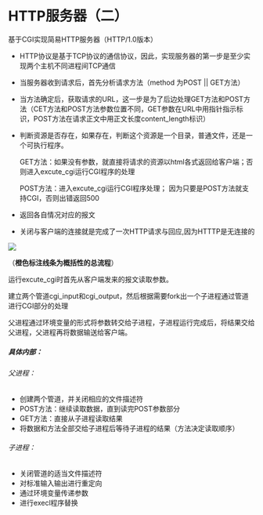 # HTTP服务器（二）

基于CGI实现简易HTTP服务器（HTTP/1.0版本）

* HTTP协议是基于TCP协议的通信协议，因此，实现服务器的第一步是至少实现两个主机不同进程间TCP通信

* 当服务器收到请求后，首先分析请求方法（method 为POST || GET方法）

* 当方法确定后，获取请求的URL，这一步是为了后边处理GET方法和POST方法（CET方法和POST方法参数位置不同，GET参数在URL中用指针指示标识，POST方法在请求正文中用正文长度content_length标识）

* 判断资源是否存在，如果存在，判断这个资源是一个目录，普通文件，还是一个可执行程序。

  GET方法：如果没有参数，就直接将请求的资源以html各式返回给客户端；否则进入excute_cgi运行CGI程序的处理

  POST方法：进入excute_cgi运行CGI程序处理； 因为只要是POST方法就支持CGI，否则出错返回500

* 返回各自情况对应的报文

* 关闭与客户端的连接就是完成了一次HTTP请求与回应,因为HTTTP是无连接的

![](/home/k/Pictures/http.png)

（**橙色标注线条为概括性的总流程**）

运行excute_cgi时首先从客户端发来的报文读取参数。

建立两个管道cgi_input和cgi_output，然后根据需要fork出一个子进程通过管道进行CGI部分的处理

父进程通过环境变量的形式将参数转交给子进程，子进程运行完成后，将结果交给父进程，父进程再将数据输送给客户端。

##### 具体内部：

###### 父进程：

* 创建两个管道，并关闭相应的文件描述符
* POST方法：继续读取数据，直到读完POST参数部分
* GET方法：直接从子进程读取结果
* 将数据和方法全部交给子进程后等待子进程的结果（方法决定读取顺序）

###### 子进程：

* 关闭管道的适当文件描述符
* 对标准输入输出进行重定向
* 通过环境变量传递参数
* 进行execl程序替换

